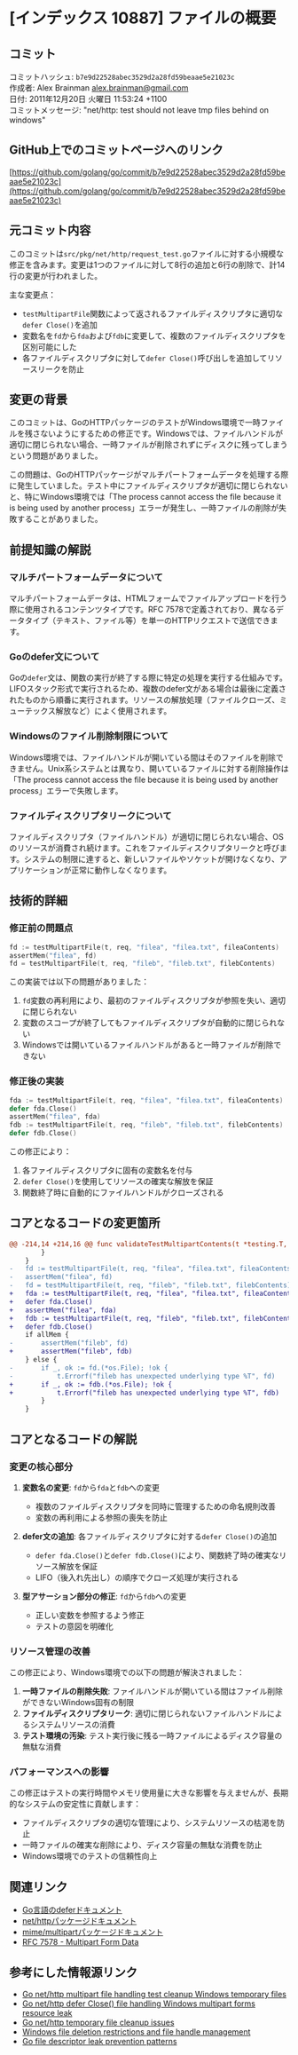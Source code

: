 # [インデックス 10887] ファイルの概要

## コミット

コミットハッシュ: `b7e9d22528abec3529d2a28fd59beaae5e21023c`  
作成者: Alex Brainman <alex.brainman@gmail.com>  
日付: 2011年12月20日 火曜日 11:53:24 +1100  
コミットメッセージ: "net/http: test should not leave tmp files behind on windows"

## GitHub上でのコミットページへのリンク

[https://github.com/golang/go/commit/b7e9d22528abec3529d2a28fd59beaae5e21023c](https://github.com/golang/go/commit/b7e9d22528abec3529d2a28fd59beaae5e21023c)

## 元コミット内容

このコミットは`src/pkg/net/http/request_test.go`ファイルに対する小規模な修正を含みます。変更は1つのファイルに対して8行の追加と6行の削除で、計14行の変更が行われました。

主な変更点：
- `testMultipartFile`関数によって返されるファイルディスクリプタに適切な`defer Close()`を追加
- 変数名を`fd`から`fda`および`fdb`に変更して、複数のファイルディスクリプタを区別可能にした
- 各ファイルディスクリプタに対して`defer Close()`呼び出しを追加してリソースリークを防止

## 変更の背景

このコミットは、GoのHTTPパッケージのテストがWindows環境で一時ファイルを残さないようにするための修正です。Windowsでは、ファイルハンドルが適切に閉じられない場合、一時ファイルが削除されずにディスクに残ってしまうという問題がありました。

この問題は、GoのHTTPパッケージがマルチパートフォームデータを処理する際に発生していました。テスト中にファイルディスクリプタが適切に閉じられないと、特にWindows環境では「The process cannot access the file because it is being used by another process」エラーが発生し、一時ファイルの削除が失敗することがありました。

## 前提知識の解説

### マルチパートフォームデータについて
マルチパートフォームデータは、HTMLフォームでファイルアップロードを行う際に使用されるコンテンツタイプです。RFC 7578で定義されており、異なるデータタイプ（テキスト、ファイル等）を単一のHTTPリクエストで送信できます。

### Goのdefer文について
Goの`defer`文は、関数の実行が終了する際に特定の処理を実行する仕組みです。LIFOスタック形式で実行されるため、複数のdefer文がある場合は最後に定義されたものから順番に実行されます。リソースの解放処理（ファイルクローズ、ミューテックス解放など）によく使用されます。

### Windowsのファイル削除制限について
Windows環境では、ファイルハンドルが開いている間はそのファイルを削除できません。Unix系システムとは異なり、開いているファイルに対する削除操作は「The process cannot access the file because it is being used by another process」エラーで失敗します。

### ファイルディスクリプタリークについて
ファイルディスクリプタ（ファイルハンドル）が適切に閉じられない場合、OSのリソースが消費され続けます。これをファイルディスクリプタリークと呼びます。システムの制限に達すると、新しいファイルやソケットが開けなくなり、アプリケーションが正常に動作しなくなります。

## 技術的詳細

### 修正前の問題点
```go
fd := testMultipartFile(t, req, "filea", "filea.txt", fileaContents)
assertMem("filea", fd)
fd = testMultipartFile(t, req, "fileb", "fileb.txt", filebContents)
```

この実装では以下の問題がありました：
1. `fd`変数の再利用により、最初のファイルディスクリプタが参照を失い、適切に閉じられない
2. 変数のスコープが終了してもファイルディスクリプタが自動的に閉じられない
3. Windowsでは開いているファイルハンドルがあると一時ファイルが削除できない

### 修正後の実装
```go
fda := testMultipartFile(t, req, "filea", "filea.txt", fileaContents)
defer fda.Close()
assertMem("filea", fda)
fdb := testMultipartFile(t, req, "fileb", "fileb.txt", filebContents)
defer fdb.Close()
```

この修正により：
1. 各ファイルディスクリプタに固有の変数名を付与
2. `defer Close()`を使用してリソースの確実な解放を保証
3. 関数終了時に自動的にファイルハンドルがクローズされる

## コアとなるコードの変更箇所

```diff
@@ -214,14 +214,16 @@ func validateTestMultipartContents(t *testing.T, req *Request, allMem bool) {
 		}
 	}
-	fd := testMultipartFile(t, req, "filea", "filea.txt", fileaContents)
-	assertMem("filea", fd)
-	fd = testMultipartFile(t, req, "fileb", "fileb.txt", filebContents)
+	fda := testMultipartFile(t, req, "filea", "filea.txt", fileaContents)
+	defer fda.Close()
+	assertMem("filea", fda)
+	fdb := testMultipartFile(t, req, "fileb", "fileb.txt", filebContents)
+	defer fdb.Close()
 	if allMem {
-		assertMem("fileb", fd)
+		assertMem("fileb", fdb)
 	} else {
-		if _, ok := fd.(*os.File); !ok {
-			t.Errorf("fileb has unexpected underlying type %T", fd)
+		if _, ok := fdb.(*os.File); !ok {
+			t.Errorf("fileb has unexpected underlying type %T", fdb)
 		}
 	}
```

## コアとなるコードの解説

### 変更の核心部分

1. **変数名の変更**: `fd`から`fda`と`fdb`への変更
   - 複数のファイルディスクリプタを同時に管理するための命名規則改善
   - 変数の再利用による参照の喪失を防止

2. **defer文の追加**: 各ファイルディスクリプタに対する`defer Close()`の追加
   - `defer fda.Close()`と`defer fdb.Close()`により、関数終了時の確実なリソース解放を保証
   - LIFO（後入れ先出し）の順序でクローズ処理が実行される

3. **型アサーション部分の修正**: `fd`から`fdb`への変更
   - 正しい変数を参照するよう修正
   - テストの意図を明確化

### リソース管理の改善

この修正により、Windows環境での以下の問題が解決されました：

1. **一時ファイルの削除失敗**: ファイルハンドルが開いている間はファイル削除ができないWindows固有の制限
2. **ファイルディスクリプタリーク**: 適切に閉じられないファイルハンドルによるシステムリソースの消費
3. **テスト環境の汚染**: テスト実行後に残る一時ファイルによるディスク容量の無駄な消費

### パフォーマンスへの影響

この修正はテストの実行時間やメモリ使用量に大きな影響を与えませんが、長期的なシステムの安定性に貢献します：

- ファイルディスクリプタの適切な管理により、システムリソースの枯渇を防止
- 一時ファイルの確実な削除により、ディスク容量の無駄な消費を防止
- Windows環境でのテストの信頼性向上

## 関連リンク

- [Go言語のdeferドキュメント](https://golang.org/ref/spec#Defer_statements)
- [net/httpパッケージドキュメント](https://pkg.go.dev/net/http)
- [mime/multipartパッケージドキュメント](https://pkg.go.dev/mime/multipart)
- [RFC 7578 - Multipart Form Data](https://tools.ietf.org/html/rfc7578)

## 参考にした情報源リンク

- [Go net/http multipart file handling test cleanup Windows temporary files](https://github.com/golang/go/issues/16296)
- [Go net/http defer Close() file handling Windows multipart forms resource leak](https://github.com/golang/go/issues/46267)
- [Go net/http temporary file cleanup issues](https://github.com/golang/go/issues/20253)
- [Windows file deletion restrictions and file handle management](https://stackoverflow.com/questions/30657454/multipart-form-uploads-memory-leaks-in-golang)
- [Go file descriptor leak prevention patterns](https://github.com/golang/go/issues/20413)

